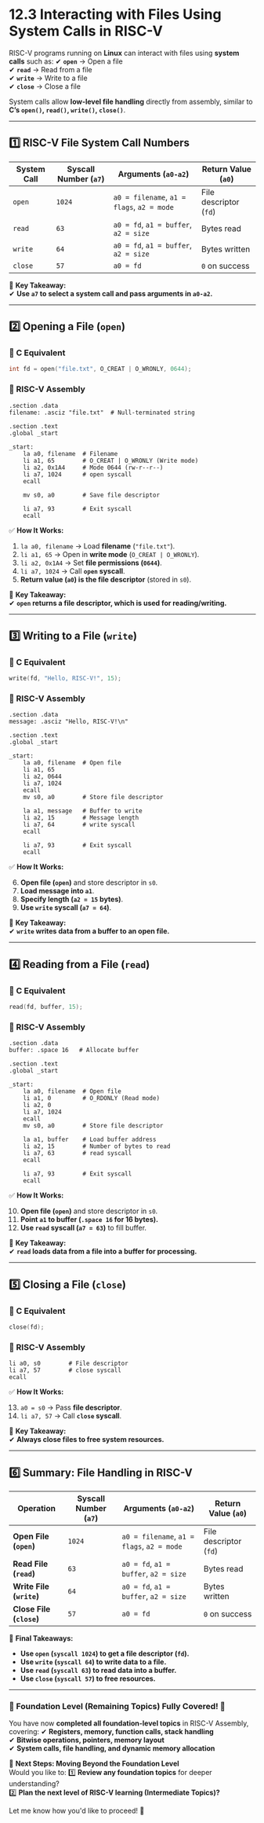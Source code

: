 # **12.3 Interacting with Files Using System Calls in RISC-V**

RISC-V programs running on **Linux** can interact with files using **system calls** such as: ✔ **`open`** → Open a file  
✔ **`read`** → Read from a file  
✔ **`write`** → Write to a file  
✔ **`close`** → Close a file

System calls allow **low-level file handling** directly from assembly, similar to **C’s `open()`, `read()`, `write()`, `close()`**.

---

## **1️⃣ RISC-V File System Call Numbers**

|**System Call**|**Syscall Number (`a7`)**|**Arguments (`a0-a2`)**|**Return Value (`a0`)**|
|---|---|---|---|
|`open`|`1024`|`a0 = filename`, `a1 = flags`, `a2 = mode`|File descriptor (`fd`)|
|`read`|`63`|`a0 = fd`, `a1 = buffer`, `a2 = size`|Bytes read|
|`write`|`64`|`a0 = fd`, `a1 = buffer`, `a2 = size`|Bytes written|
|`close`|`57`|`a0 = fd`|`0` on success|

📌 **Key Takeaway:**  
✔ **Use `a7` to select a system call and pass arguments in `a0-a2`.**

---

## **2️⃣ Opening a File (`open`)**

### **📌 C Equivalent**

```c
int fd = open("file.txt", O_CREAT | O_WRONLY, 0644);
```

### **📌 RISC-V Assembly**

```assembly
.section .data
filename: .asciz "file.txt"  # Null-terminated string

.section .text
.global _start

_start:
    la a0, filename  # Filename
    li a1, 65        # O_CREAT | O_WRONLY (Write mode)
    li a2, 0x1A4     # Mode 0644 (rw-r--r--)
    li a7, 1024      # open syscall
    ecall

    mv s0, a0        # Save file descriptor

    li a7, 93        # Exit syscall
    ecall
```

✅ **How It Works:**

1. `la a0, filename` → Load **filename** (`"file.txt"`).
2. `li a1, 65` → Open in **write mode** (`O_CREAT | O_WRONLY`).
3. `li a2, 0x1A4` → Set **file permissions (`0644`)**.
4. `li a7, 1024` → Call **`open` syscall**.
5. **Return value (`a0`) is the file descriptor** (stored in `s0`).

📌 **Key Takeaway:**  
✔ **`open` returns a file descriptor, which is used for reading/writing.**

---

## **3️⃣ Writing to a File (`write`)**

### **📌 C Equivalent**

```c
write(fd, "Hello, RISC-V!", 15);
```

### **📌 RISC-V Assembly**

```assembly
.section .data
message: .asciz "Hello, RISC-V!\n"

.section .text
.global _start

_start:
    la a0, filename  # Open file
    li a1, 65
    li a2, 0644
    li a7, 1024
    ecall
    mv s0, a0        # Store file descriptor

    la a1, message   # Buffer to write
    li a2, 15        # Message length
    li a7, 64        # write syscall
    ecall

    li a7, 93        # Exit syscall
    ecall
```

✅ **How It Works:**

6. **Open file (`open`)** and store descriptor in `s0`.
7. **Load message into `a1`**.
8. **Specify length (`a2 = 15` bytes)**.
9. **Use `write` syscall (`a7 = 64`)**.

📌 **Key Takeaway:**  
✔ **`write` writes data from a buffer to an open file.**

---

## **4️⃣ Reading from a File (`read`)**

### **📌 C Equivalent**

```c
read(fd, buffer, 15);
```

### **📌 RISC-V Assembly**

```assembly
.section .data
buffer: .space 16   # Allocate buffer

.section .text
.global _start

_start:
    la a0, filename  # Open file
    li a1, 0         # O_RDONLY (Read mode)
    li a2, 0
    li a7, 1024
    ecall
    mv s0, a0        # Store file descriptor

    la a1, buffer    # Load buffer address
    li a2, 15        # Number of bytes to read
    li a7, 63        # read syscall
    ecall

    li a7, 93        # Exit syscall
    ecall
```

✅ **How It Works:**

10. **Open file (`open`)** and store descriptor in `s0`.
11. **Point `a1` to buffer (`.space 16` for 16 bytes).**
12. **Use `read` syscall (`a7 = 63`)** to fill buffer.

📌 **Key Takeaway:**  
✔ **`read` loads data from a file into a buffer for processing.**

---

## **5️⃣ Closing a File (`close`)**

### **📌 C Equivalent**

```c
close(fd);
```

### **📌 RISC-V Assembly**

```assembly
li a0, s0        # File descriptor
li a7, 57        # close syscall
ecall
```

✅ **How It Works:**

13. `a0 = s0` → Pass **file descriptor**.
14. `li a7, 57` → Call **`close` syscall**.

📌 **Key Takeaway:**  
✔ **Always close files to free system resources.**

---

## **6️⃣ Summary: File Handling in RISC-V**

|**Operation**|**Syscall Number (`a7`)**|**Arguments (`a0-a2`)**|**Return Value (`a0`)**|
|---|---|---|---|
|**Open File (`open`)**|`1024`|`a0 = filename`, `a1 = flags`, `a2 = mode`|File descriptor (`fd`)|
|**Read File (`read`)**|`63`|`a0 = fd`, `a1 = buffer`, `a2 = size`|Bytes read|
|**Write File (`write`)**|`64`|`a0 = fd`, `a1 = buffer`, `a2 = size`|Bytes written|
|**Close File (`close`)**|`57`|`a0 = fd`|`0` on success|

📌 **Final Takeaways:**

- **Use `open` (`syscall 1024`) to get a file descriptor (`fd`).**
- **Use `write` (`syscall 64`) to write data to a file.**
- **Use `read` (`syscall 63`) to read data into a buffer.**
- **Use `close` (`syscall 57`) to free resources.**

---

### **📌 Foundation Level (Remaining Topics) Fully Covered! 🎉**

You have now **completed all foundation-level topics** in RISC-V Assembly, covering: ✔ **Registers, memory, function calls, stack handling**  
✔ **Bitwise operations, pointers, memory layout**  
✔ **System calls, file handling, and dynamic memory allocation**

📌 **Next Steps: Moving Beyond the Foundation Level**  
Would you like to: 1️⃣ **Review any foundation topics** for deeper understanding?  
2️⃣ **Plan the next level of RISC-V learning (Intermediate Topics)?**

Let me know how you'd like to proceed! 🚀